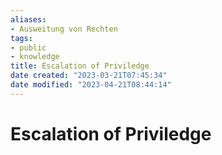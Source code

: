 ```yaml
---
aliases: 
- Ausweitung von Rechten
tags:  
- public
- knowledge
title: Escalation of Priviledge
date created: "2023-03-21T07:45:34"
date modified: "2023-04-21T08:44:14"
---
```


# Escalation of Priviledge
